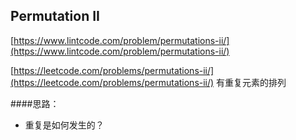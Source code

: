 ## Permutation II

[https://www.lintcode.com/problem/permutations-ii/](https://www.lintcode.com/problem/permutations-ii/)

[https://leetcode.com/problems/permutations-ii/](https://leetcode.com/problems/permutations-ii/)
有重复元素的排列

####思路：
- 重复是如何发生的？
